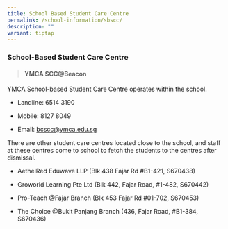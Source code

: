 ```yaml
---
title: School Based Student Care Centre
permalink: /school-information/sbscc/
description: ""
variant: tiptap
---
```

<h3>School-Based Student Care Centre</h3>
<p></p>
<blockquote>
<h4>YMCA SCC@Beacon</h4>
</blockquote>
<p>YMCA School-based Student Care Centre operates within the school.</p>
<ul data-tight="true" class="tight">
<li>
<p>Landline: 6514 3190</p>
</li>
<li>
<p>Mobile: 8127 8049</p>
</li>
<li>
<p>Email: <a href="mailto:bcscc@ymca.edu.sg" rel="noopener noreferrer nofollow" target="_blank">bcscc@ymca.edu.sg</a>
</p>
</li>
</ul>
<p>There are other student care centres located close to the school, and
staff at these centres come to school to fetch the students to the centres
after dismissal.</p>
<ul data-tight="true" class="tight">
<li>
<p>AethelRed Eduwave LLP (Blk 438 Fajar Rd #B1-421, S670438)</p>
</li>
<li>
<p>Groworld Learning Pte Ltd (Blk 442, Fajar Road, #1-482, S670442)</p>
</li>
<li>
<p>Pro-Teach @Fajar Branch (Blk 453 Fajar Rd #01-702, S670453)</p>
</li>
<li>
<p>The Choice @Bukit Panjang Branch (436, Fajar Road, #B1-384, S670436)</p>
<p></p>
</li>
</ul>
<p></p>